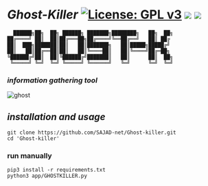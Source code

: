 # *Ghost-Killer* [![License: GPL v3](https://img.shields.io/badge/License-GPLv3-blue.svg)](https://www.gnu.org/licenses/gpl-3.0)  <img src="https://img.shields.io/badge/Python-up to date-red"></img>    <img src="https://img.shields.io/badge/version-1.6-yellow"></img>

      ██████╗██╗  ██╗ ██████╗ ███████╗████████╗   ██╗  ██╗
    ██╔════╝ ██║  ██║██╔═══██╗██╔════╝╚══██╔══╝   ██║ ██╔
    ██║  ███╗███████║██║   ██║███████╗   ██║█████╗█████╔╝
    ██║   ██║██╔══██║██║   ██║╚════██║   ██║╚════╝██╔═██╗
    ╚██████╔╝██║  ██║╚██████╔╝███████║   ██║      ██║  ██╗
     ╚═════╝ ╚═╝  ╚═╝ ╚═════╝ ╚══════╝   ╚═╝      ╚═╝  ╚═╝

### *information gathering tool*
![ghost](https://user-images.githubusercontent.com/71703544/155109167-80e7a5ac-5606-4378-9430-f039ce597a3d.png)

## *installation and usage*
	git clone https://github.com/SAJAD-net/Ghost-killer.git
	cd 'Ghost-killer'
	
### run manually
	pip3 install -r requirements.txt
	python3 app/GHOSTKILLER.py
	
